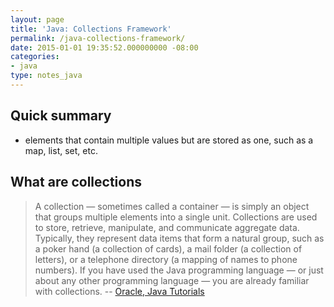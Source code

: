 ```yaml
---
layout: page
title: 'Java: Collections Framework'
permalink: /java-collections-framework/
date: 2015-01-01 19:35:52.000000000 -08:00
categories:
- java
type: notes_java
---
```


## Quick summary 

* elements that contain multiple values but are stored as one, such as a map, list, set, etc.

## What are collections

> A collection — sometimes called a container — is simply an object that groups multiple elements into a single unit. Collections are used to store, retrieve, manipulate, and communicate aggregate data. Typically, they represent data items that form a natural group, such as a poker hand (a collection of cards), a mail folder (a collection of letters), or a telephone directory (a mapping of names to phone numbers). If you have used the Java programming language — or just about any other programming language — you are already familiar with collections.
> -- [Oracle, Java Tutorials](https://docs.oracle.com/javase/tutorial/collections/intro/index.html)